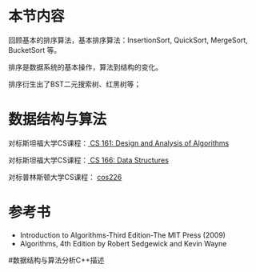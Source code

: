 # 本节内容

回顾基本的排序算法，基本排序算法：InsertionSort, QuickSort, MergeSort, BucketSort 等。

排序是数据系统的基本操作，算法到结构的变化。

排序衍生出了BST二元搜索树、红黑树等；


# 数据结构与算法 

对标斯坦福大学CS课程：[ CS 161: Design and Analysis of Algorithms](http://web.stanford.edu/class/cs161/)

对标斯坦福大学CS课程：[ CS 166: Data Structures](http://web.stanford.edu/class/cs166/)

对标普林斯顿大学CS课程： [cos226](http://www.cs.princeton.edu/courses/archive/spr10/cos226/info.html)

# 参考书

- Introduction to Algorithms-Third Edition-The MIT Press (2009)
- Algorithms, 4th Edition by Robert Sedgewick and Kevin Wayne 

#数据结构与算法分析C++描述
